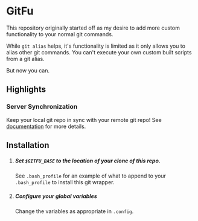 # GitFu

This repository originally started off as my desire to add more custom functionality to your normal git commands.

While `git alias` helps, it's functionality is limited as it only allows you to alias other git commands. You can't execute your own custom built scripts from a git alias.

But now you can.

## Highlights

### Server Synchronization

Keep your local git repo in sync with your remote git repo! See
[documentation](https://github.com/domanchi/gitfu/blob/master/docs/sync.md) for more details.

## Installation

1. ##### Set `$GITFU_BASE` to the location of your clone of this repo.
   
   See `.bash_profile` for an example of what to append to your
   `.bash_profile` to install this git wrapper.

2. ##### Configure your global variables

   Change the variables as appropriate in `.config`.
